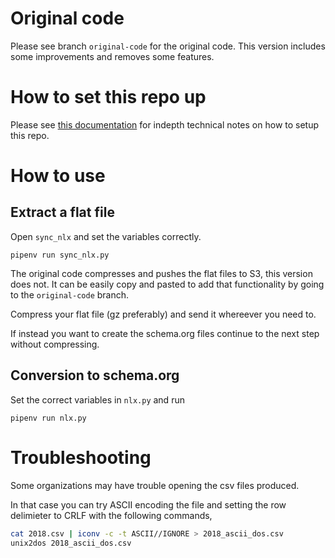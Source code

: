 # Original code
Please see branch `original-code` for the original code. This version includes some improvements and removes some features.


# How to set this repo up
Please see [this documentation](https://docs.google.com/document/d/1_Bz1zeICXzgwQC_N637CQIyxHeRwMuSV5FG7GLDO9IM/edit?usp=sharing) for indepth technical notes on how to setup this repo.

# How to use
## Extract a flat file
Open `sync_nlx` and set the variables correctly.
```
pipenv run sync_nlx.py
```

The original code compresses and pushes the flat files to S3, this version does not. It can be easily copy and pasted to add that functionality by going to the `original-code` branch.

Compress your flat file (gz preferably) and send it whereever you need to.

If instead you want to create the schema.org files continue to the next step without compressing.

## Conversion to schema.org
Set the correct variables in `nlx.py` and run
```
pipenv run nlx.py
```

# Troubleshooting
Some organizations may have trouble opening the csv files produced.

In that case you can try ASCII encoding the file and setting the row delimieter to CRLF with the following commands,
```bash
cat 2018.csv | iconv -c -t ASCII//IGNORE > 2018_ascii_dos.csv
unix2dos 2018_ascii_dos.csv
```
